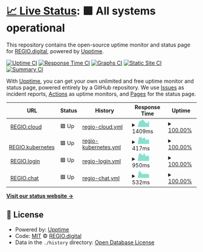 # [📈 Live Status](https://status.regio.digital): <!--live status--> **🟩 All systems operational**

This repository contains the open-source uptime monitor and status page for [REGIO.digital](https://regio.digital), powered by [Upptime](https://github.com/upptime/upptime).

[![Uptime CI](https://github.com/regiocloud/uptime/workflows/Uptime%20CI/badge.svg)](https://github.com/regiocloud/uptime/actions?query=workflow%3A%22Uptime+CI%22)
[![Response Time CI](https://github.com/regiocloud/uptime/workflows/Response%20Time%20CI/badge.svg)](https://github.com/regiocloud/uptime/actions?query=workflow%3A%22Response+Time+CI%22)
[![Graphs CI](https://github.com/regiocloud/uptime/workflows/Graphs%20CI/badge.svg)](https://github.com/regiocloud/uptime/actions?query=workflow%3A%22Graphs+CI%22)
[![Static Site CI](https://github.com/regiocloud/uptime/workflows/Static%20Site%20CI/badge.svg)](https://github.com/regiocloud/uptime/actions?query=workflow%3A%22Static+Site+CI%22)
[![Summary CI](https://github.com/regiocloud/uptime/workflows/Summary%20CI/badge.svg)](https://github.com/regiocloud/uptime/actions?query=workflow%3A%22Summary+CI%22)

With [Upptime](https://upptime.js.org), you can get your own unlimited and free uptime monitor and status page, powered entirely by a GitHub repository. We use [Issues](https://github.com/regiocloud/uptime/issues) as incident reports, [Actions](https://github.com/regiocloud/uptime/actions) as uptime monitors, and [Pages](https://status.regio.digital) for the status page.

<!--start: status pages-->
<!-- This summary is generated by Upptime (https://github.com/upptime/upptime) -->
<!-- Do not edit this manually, your changes will be overwritten -->
<!-- prettier-ignore -->
| URL | Status | History | Response Time | Uptime |
| --- | ------ | ------- | ------------- | ------ |
| <img alt="" src="https://icons.duckduckgo.com/ip3/a.regiocloud.tech.ico" height="13"> [REGIO.cloud](https://a.regiocloud.tech) | 🟩 Up | [regio-cloud.yml](https://github.com/regiocloud/status/commits/HEAD/history/regio-cloud.yml) | <details><summary><img alt="Response time graph" src="./graphs/regio-cloud/response-time-week.png" height="20"> 1409ms</summary><br><a href="https://status.regio.digital/history/regio-cloud"><img alt="Response time 1232" src="https://img.shields.io/endpoint?url=https%3A%2F%2Fraw.githubusercontent.com%2Fregiocloud%2Fstatus%2FHEAD%2Fapi%2Fregio-cloud%2Fresponse-time.json"></a><br><a href="https://status.regio.digital/history/regio-cloud"><img alt="24-hour response time 2054" src="https://img.shields.io/endpoint?url=https%3A%2F%2Fraw.githubusercontent.com%2Fregiocloud%2Fstatus%2FHEAD%2Fapi%2Fregio-cloud%2Fresponse-time-day.json"></a><br><a href="https://status.regio.digital/history/regio-cloud"><img alt="7-day response time 1409" src="https://img.shields.io/endpoint?url=https%3A%2F%2Fraw.githubusercontent.com%2Fregiocloud%2Fstatus%2FHEAD%2Fapi%2Fregio-cloud%2Fresponse-time-week.json"></a><br><a href="https://status.regio.digital/history/regio-cloud"><img alt="30-day response time 1335" src="https://img.shields.io/endpoint?url=https%3A%2F%2Fraw.githubusercontent.com%2Fregiocloud%2Fstatus%2FHEAD%2Fapi%2Fregio-cloud%2Fresponse-time-month.json"></a><br><a href="https://status.regio.digital/history/regio-cloud"><img alt="1-year response time 1289" src="https://img.shields.io/endpoint?url=https%3A%2F%2Fraw.githubusercontent.com%2Fregiocloud%2Fstatus%2FHEAD%2Fapi%2Fregio-cloud%2Fresponse-time-year.json"></a></details> | <details><summary><a href="https://status.regio.digital/history/regio-cloud">100.00%</a></summary><a href="https://status.regio.digital/history/regio-cloud"><img alt="All-time uptime 99.87%" src="https://img.shields.io/endpoint?url=https%3A%2F%2Fraw.githubusercontent.com%2Fregiocloud%2Fstatus%2FHEAD%2Fapi%2Fregio-cloud%2Fuptime.json"></a><br><a href="https://status.regio.digital/history/regio-cloud"><img alt="24-hour uptime 100.00%" src="https://img.shields.io/endpoint?url=https%3A%2F%2Fraw.githubusercontent.com%2Fregiocloud%2Fstatus%2FHEAD%2Fapi%2Fregio-cloud%2Fuptime-day.json"></a><br><a href="https://status.regio.digital/history/regio-cloud"><img alt="7-day uptime 100.00%" src="https://img.shields.io/endpoint?url=https%3A%2F%2Fraw.githubusercontent.com%2Fregiocloud%2Fstatus%2FHEAD%2Fapi%2Fregio-cloud%2Fuptime-week.json"></a><br><a href="https://status.regio.digital/history/regio-cloud"><img alt="30-day uptime 100.00%" src="https://img.shields.io/endpoint?url=https%3A%2F%2Fraw.githubusercontent.com%2Fregiocloud%2Fstatus%2FHEAD%2Fapi%2Fregio-cloud%2Fuptime-month.json"></a><br><a href="https://status.regio.digital/history/regio-cloud"><img alt="1-year uptime 99.94%" src="https://img.shields.io/endpoint?url=https%3A%2F%2Fraw.githubusercontent.com%2Fregiocloud%2Fstatus%2FHEAD%2Fapi%2Fregio-cloud%2Fuptime-year.json"></a></details>
| <img alt="" src="https://icons.duckduckgo.com/ip3/dashboard.okeanos.tech.ico" height="13"> [REGIO.kubernetes](https://dashboard.okeanos.tech) | 🟩 Up | [regio-kubernetes.yml](https://github.com/regiocloud/status/commits/HEAD/history/regio-kubernetes.yml) | <details><summary><img alt="Response time graph" src="./graphs/regio-kubernetes/response-time-week.png" height="20"> 417ms</summary><br><a href="https://status.regio.digital/history/regio-kubernetes"><img alt="Response time 452" src="https://img.shields.io/endpoint?url=https%3A%2F%2Fraw.githubusercontent.com%2Fregiocloud%2Fstatus%2FHEAD%2Fapi%2Fregio-kubernetes%2Fresponse-time.json"></a><br><a href="https://status.regio.digital/history/regio-kubernetes"><img alt="24-hour response time 487" src="https://img.shields.io/endpoint?url=https%3A%2F%2Fraw.githubusercontent.com%2Fregiocloud%2Fstatus%2FHEAD%2Fapi%2Fregio-kubernetes%2Fresponse-time-day.json"></a><br><a href="https://status.regio.digital/history/regio-kubernetes"><img alt="7-day response time 417" src="https://img.shields.io/endpoint?url=https%3A%2F%2Fraw.githubusercontent.com%2Fregiocloud%2Fstatus%2FHEAD%2Fapi%2Fregio-kubernetes%2Fresponse-time-week.json"></a><br><a href="https://status.regio.digital/history/regio-kubernetes"><img alt="30-day response time 432" src="https://img.shields.io/endpoint?url=https%3A%2F%2Fraw.githubusercontent.com%2Fregiocloud%2Fstatus%2FHEAD%2Fapi%2Fregio-kubernetes%2Fresponse-time-month.json"></a><br><a href="https://status.regio.digital/history/regio-kubernetes"><img alt="1-year response time 450" src="https://img.shields.io/endpoint?url=https%3A%2F%2Fraw.githubusercontent.com%2Fregiocloud%2Fstatus%2FHEAD%2Fapi%2Fregio-kubernetes%2Fresponse-time-year.json"></a></details> | <details><summary><a href="https://status.regio.digital/history/regio-kubernetes">100.00%</a></summary><a href="https://status.regio.digital/history/regio-kubernetes"><img alt="All-time uptime 99.83%" src="https://img.shields.io/endpoint?url=https%3A%2F%2Fraw.githubusercontent.com%2Fregiocloud%2Fstatus%2FHEAD%2Fapi%2Fregio-kubernetes%2Fuptime.json"></a><br><a href="https://status.regio.digital/history/regio-kubernetes"><img alt="24-hour uptime 100.00%" src="https://img.shields.io/endpoint?url=https%3A%2F%2Fraw.githubusercontent.com%2Fregiocloud%2Fstatus%2FHEAD%2Fapi%2Fregio-kubernetes%2Fuptime-day.json"></a><br><a href="https://status.regio.digital/history/regio-kubernetes"><img alt="7-day uptime 100.00%" src="https://img.shields.io/endpoint?url=https%3A%2F%2Fraw.githubusercontent.com%2Fregiocloud%2Fstatus%2FHEAD%2Fapi%2Fregio-kubernetes%2Fuptime-week.json"></a><br><a href="https://status.regio.digital/history/regio-kubernetes"><img alt="30-day uptime 100.00%" src="https://img.shields.io/endpoint?url=https%3A%2F%2Fraw.githubusercontent.com%2Fregiocloud%2Fstatus%2FHEAD%2Fapi%2Fregio-kubernetes%2Fuptime-month.json"></a><br><a href="https://status.regio.digital/history/regio-kubernetes"><img alt="1-year uptime 99.95%" src="https://img.shields.io/endpoint?url=https%3A%2F%2Fraw.githubusercontent.com%2Fregiocloud%2Fstatus%2FHEAD%2Fapi%2Fregio-kubernetes%2Fuptime-year.json"></a></details>
| <img alt="" src="https://icons.duckduckgo.com/ip3/auth.regio.digital.ico" height="13"> [REGIO.login](https://auth.regio.digital) | 🟩 Up | [regio-login.yml](https://github.com/regiocloud/status/commits/HEAD/history/regio-login.yml) | <details><summary><img alt="Response time graph" src="./graphs/regio-login/response-time-week.png" height="20"> 950ms</summary><br><a href="https://status.regio.digital/history/regio-login"><img alt="Response time 938" src="https://img.shields.io/endpoint?url=https%3A%2F%2Fraw.githubusercontent.com%2Fregiocloud%2Fstatus%2FHEAD%2Fapi%2Fregio-login%2Fresponse-time.json"></a><br><a href="https://status.regio.digital/history/regio-login"><img alt="24-hour response time 1255" src="https://img.shields.io/endpoint?url=https%3A%2F%2Fraw.githubusercontent.com%2Fregiocloud%2Fstatus%2FHEAD%2Fapi%2Fregio-login%2Fresponse-time-day.json"></a><br><a href="https://status.regio.digital/history/regio-login"><img alt="7-day response time 950" src="https://img.shields.io/endpoint?url=https%3A%2F%2Fraw.githubusercontent.com%2Fregiocloud%2Fstatus%2FHEAD%2Fapi%2Fregio-login%2Fresponse-time-week.json"></a><br><a href="https://status.regio.digital/history/regio-login"><img alt="30-day response time 964" src="https://img.shields.io/endpoint?url=https%3A%2F%2Fraw.githubusercontent.com%2Fregiocloud%2Fstatus%2FHEAD%2Fapi%2Fregio-login%2Fresponse-time-month.json"></a><br><a href="https://status.regio.digital/history/regio-login"><img alt="1-year response time 920" src="https://img.shields.io/endpoint?url=https%3A%2F%2Fraw.githubusercontent.com%2Fregiocloud%2Fstatus%2FHEAD%2Fapi%2Fregio-login%2Fresponse-time-year.json"></a></details> | <details><summary><a href="https://status.regio.digital/history/regio-login">100.00%</a></summary><a href="https://status.regio.digital/history/regio-login"><img alt="All-time uptime 99.63%" src="https://img.shields.io/endpoint?url=https%3A%2F%2Fraw.githubusercontent.com%2Fregiocloud%2Fstatus%2FHEAD%2Fapi%2Fregio-login%2Fuptime.json"></a><br><a href="https://status.regio.digital/history/regio-login"><img alt="24-hour uptime 100.00%" src="https://img.shields.io/endpoint?url=https%3A%2F%2Fraw.githubusercontent.com%2Fregiocloud%2Fstatus%2FHEAD%2Fapi%2Fregio-login%2Fuptime-day.json"></a><br><a href="https://status.regio.digital/history/regio-login"><img alt="7-day uptime 100.00%" src="https://img.shields.io/endpoint?url=https%3A%2F%2Fraw.githubusercontent.com%2Fregiocloud%2Fstatus%2FHEAD%2Fapi%2Fregio-login%2Fuptime-week.json"></a><br><a href="https://status.regio.digital/history/regio-login"><img alt="30-day uptime 93.83%" src="https://img.shields.io/endpoint?url=https%3A%2F%2Fraw.githubusercontent.com%2Fregiocloud%2Fstatus%2FHEAD%2Fapi%2Fregio-login%2Fuptime-month.json"></a><br><a href="https://status.regio.digital/history/regio-login"><img alt="1-year uptime 99.45%" src="https://img.shields.io/endpoint?url=https%3A%2F%2Fraw.githubusercontent.com%2Fregiocloud%2Fstatus%2FHEAD%2Fapi%2Fregio-login%2Fuptime-year.json"></a></details>
| <img alt="" src="https://icons.duckduckgo.com/ip3/element.regio.chat.ico" height="13"> [REGIO.chat](https://element.regio.chat) | 🟩 Up | [regio-chat.yml](https://github.com/regiocloud/status/commits/HEAD/history/regio-chat.yml) | <details><summary><img alt="Response time graph" src="./graphs/regio-chat/response-time-week.png" height="20"> 532ms</summary><br><a href="https://status.regio.digital/history/regio-chat"><img alt="Response time 557" src="https://img.shields.io/endpoint?url=https%3A%2F%2Fraw.githubusercontent.com%2Fregiocloud%2Fstatus%2FHEAD%2Fapi%2Fregio-chat%2Fresponse-time.json"></a><br><a href="https://status.regio.digital/history/regio-chat"><img alt="24-hour response time 871" src="https://img.shields.io/endpoint?url=https%3A%2F%2Fraw.githubusercontent.com%2Fregiocloud%2Fstatus%2FHEAD%2Fapi%2Fregio-chat%2Fresponse-time-day.json"></a><br><a href="https://status.regio.digital/history/regio-chat"><img alt="7-day response time 532" src="https://img.shields.io/endpoint?url=https%3A%2F%2Fraw.githubusercontent.com%2Fregiocloud%2Fstatus%2FHEAD%2Fapi%2Fregio-chat%2Fresponse-time-week.json"></a><br><a href="https://status.regio.digital/history/regio-chat"><img alt="30-day response time 563" src="https://img.shields.io/endpoint?url=https%3A%2F%2Fraw.githubusercontent.com%2Fregiocloud%2Fstatus%2FHEAD%2Fapi%2Fregio-chat%2Fresponse-time-month.json"></a><br><a href="https://status.regio.digital/history/regio-chat"><img alt="1-year response time 516" src="https://img.shields.io/endpoint?url=https%3A%2F%2Fraw.githubusercontent.com%2Fregiocloud%2Fstatus%2FHEAD%2Fapi%2Fregio-chat%2Fresponse-time-year.json"></a></details> | <details><summary><a href="https://status.regio.digital/history/regio-chat">100.00%</a></summary><a href="https://status.regio.digital/history/regio-chat"><img alt="All-time uptime 99.90%" src="https://img.shields.io/endpoint?url=https%3A%2F%2Fraw.githubusercontent.com%2Fregiocloud%2Fstatus%2FHEAD%2Fapi%2Fregio-chat%2Fuptime.json"></a><br><a href="https://status.regio.digital/history/regio-chat"><img alt="24-hour uptime 100.00%" src="https://img.shields.io/endpoint?url=https%3A%2F%2Fraw.githubusercontent.com%2Fregiocloud%2Fstatus%2FHEAD%2Fapi%2Fregio-chat%2Fuptime-day.json"></a><br><a href="https://status.regio.digital/history/regio-chat"><img alt="7-day uptime 100.00%" src="https://img.shields.io/endpoint?url=https%3A%2F%2Fraw.githubusercontent.com%2Fregiocloud%2Fstatus%2FHEAD%2Fapi%2Fregio-chat%2Fuptime-week.json"></a><br><a href="https://status.regio.digital/history/regio-chat"><img alt="30-day uptime 100.00%" src="https://img.shields.io/endpoint?url=https%3A%2F%2Fraw.githubusercontent.com%2Fregiocloud%2Fstatus%2FHEAD%2Fapi%2Fregio-chat%2Fuptime-month.json"></a><br><a href="https://status.regio.digital/history/regio-chat"><img alt="1-year uptime 99.99%" src="https://img.shields.io/endpoint?url=https%3A%2F%2Fraw.githubusercontent.com%2Fregiocloud%2Fstatus%2FHEAD%2Fapi%2Fregio-chat%2Fuptime-year.json"></a></details>

<!--end: status pages-->

[**Visit our status website →**](https://status.regio.digital)

## 📄 License

- Powered by: [Upptime](https://github.com/upptime/upptime)
- Code: [MIT](./LICENSE) © [REGIO.digital](https://regio.digital)
- Data in the `./history` directory: [Open Database License](https://opendatacommons.org/licenses/odbl/1-0/)
